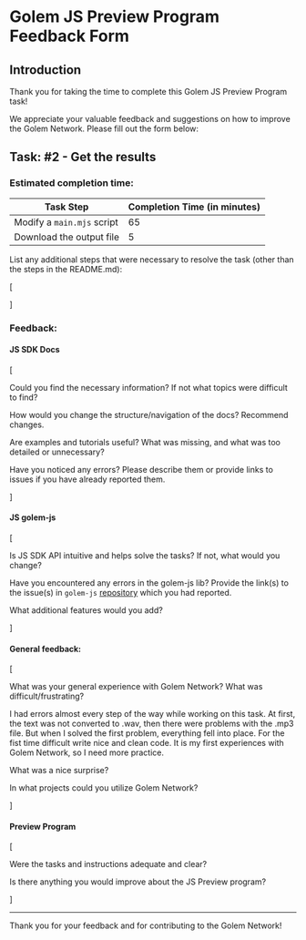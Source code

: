 # Golem JS Preview Program Feedback Form

## Introduction

Thank you for taking the time to complete this Golem JS Preview Program task!

We appreciate your valuable feedback and suggestions on how to improve the Golem Network.
Please fill out the form below:

## Task: #2 - Get the results

### Estimated completion time:

| Task Step                  | Completion Time (in minutes) |
| -------------------------- | ---------------------------- |
| Modify a `main.mjs` script |              65                |
| Download the output file    |               5               |

List any additional steps that were necessary to resolve the task (other than the steps in the README.md):

[


]

### Feedback:

#### JS SDK Docs

[

Could you find the necessary information? If not what topics were difficult to find?

How would you change the structure/navigation of the docs? Recommend changes.

Are examples and tutorials useful? What was missing, and what was too detailed or unnecessary?

Have you noticed any errors? Please describe them or provide links to issues if you have already reported them.

]

#### JS golem-js

[
    
Is JS SDK API intuitive and helps solve the tasks? If not, what would you change?

Have you encountered any errors in the golem-js lib? Provide the link(s) to the issue(s) in `golem-js` [repository](https://github.com/golemfactory/golem-js/issues) which you had reported.

What additional features would you add?



]

#### General feedback:

[

What was your general experience with Golem Network? What was difficult/frustrating? 

I had errors almost every step of the way while working on this task. At first, the text was not converted to .wav, then there were problems with the .mp3 file. But when I solved the first problem, everything fell into place.
For the fist time difficult write nice and clean code. It is my first experiences with Golem Network, so I need more practice.

What was a nice surprise?

In what projects could you utilize Golem Network?

]

#### Preview Program

[

Were the tasks and instructions adequate and clear? 

Is there anything you would improve about the JS Preview program?

]


---

Thank you for your feedback and for contributing to the Golem Network!

